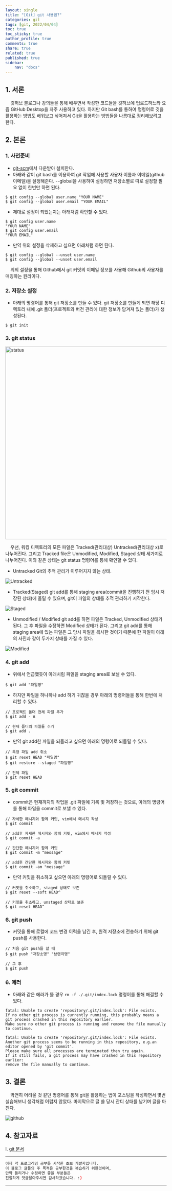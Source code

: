 ```yaml
---
layout: single
title: "[Git] git 사용법?"
categories: git
tags: [git, 2022/04/04]
toc: true
toc_sticky: true
author_profile: true
comments: true
share: true
related: true
published: true
sidebar: 
    nav: "docs"
---
```


## 1. 서론  

&nbsp;&nbsp;&nbsp;&nbsp;깃허브 블로그나 강의들을 통해 배우면서 작성한 코드들을 깃허브에 업로드하느라 요즘 GitHub Desktop을 자주 사용하고 있다. 하지만 Git bash를 통하여 명령어로 깃을 활용하는 방법도 배워보고 싶어져서 Git을 활용하는 방법들을 나름대로 정리해보려고 한다.

## 2. 본론  

### 1. 사전준비   

- [git-scm](https://git-scm.com/)에서 다운받아 설치한다.
- 아래와 같이 git bash를 이용하여 git 작업에 사용할 사용자 이름과 이메일(github 이메일)을 설정해준다. --global을 사용하여 설정하면 저장소별로 따로 설정할 필요 없이 한번만 하면 된다.
  
```
$ git config --global user.name "YOUR NAME"
$ git config --global user.email "YOUR EMAIL"
```

- 제대로 설정이 되었는지는 아래처럼 확인할 수 있다.

```
$ git config user.name
"YOUR NAME"
$ git config user.email
"YOUR EMAIL"
```

- 만약 위의 설정을 삭제하고 싶으면 아래처럼 하면 된다.

```
$ git config --global --unset user.name
$ git config --global --unset user.email
```

&nbsp;&nbsp;&nbsp;&nbsp;위의 설정을 통해 Github에서 git 커밋의 이메일 정보를 사용해 Github의 사용자를 매칭하는 원리이다.

### 2. 저장소 설정  

- 아래의 명령어를 통해 git 저장소를 만들 수 있다. git 저장소를 만들게 되면 해당 디렉토리 내에 .git 폴더(프로젝트와 버전 관리에 대한 정보가 담겨져 있는 폴더)가 생성된다.
  
```
$ git init
```  

### 3. git status 

<img alt="status" src="https://git-scm.com/book/en/v2/images/lifecycle.png" width=600>  

&nbsp;&nbsp;&nbsp;&nbsp;우선, 워킹 디렉토리의 모든 파일은 Tracked(관리대상) Untracked(관리대상 x)로 나누어진다. 그리고 Tracked file은 Unmodified, Modified, Staged 상태 세가지로 나누어진다. 이와 같은 상태는 git status 명령어를 통해 확인할 수 있다.  
  
-  Untracked
Git의 추적 관리가 이루어지지 않는 상태.

![Untracked](https://user-images.githubusercontent.com/97603503/161444627-b0c32141-ced4-4476-a6d7-a8d3a941cd33.png)

- Tracked(Staged)
git add를 통해 staging area(commit을 진행하기 전 임시 저장된 상태)에 올릴 수 있으며, git이 파일의 상태를 추적 관리하기 시작한다.

![Staged](https://user-images.githubusercontent.com/97603503/161444799-464ea037-6bfb-42e9-a2a7-0a0acf950698.png)

- Unmodified / Modified
git add를 하면 파일은 Tracked, Unmodified 상태가 된다. 그 후 파일을 수정하면 Modified 상태가 된다. 
그리고 git add를 통해 staging area에 있는 파일은 그 당시 파일을 복사한 것이기 때문에 한 파일이 아래의 사진과 같이 두가지 상태를 가질 수 있다.

![Modified](https://user-images.githubusercontent.com/97603503/161445036-c91e571b-2958-485f-b565-99fbe7fc3af9.png)  

### 4. git add  

- 위에서 언급했듯이 아래처럼 파일을 staging area로 보낼 수 있다.
  
```
$ git add "파일명"
```

- 하지만 파일을 하나하나 add 하기 귀찮을 경우 아래의 명령어들을 통해 한번에 처리할 수 있다. 

```
// 프로젝트 폴더 전체 파일 추가
$ git add - A

// 현재 폴더의 파일들 추가
$ git add .

```

- 만약 git add한 파일을 되돌리고 싶으면 아래의 명령어로 되돌릴 수 있다.

```
// 특정 파일 add 취소
$ git reset HEAD "파일명"
$ git restore --staged "파일명"

// 전체 파일 
$ git reset HEAD
```  

### 5. git commit 

- commit은 현재까지의 작업을 .git 파일에 기록 및 저장하는 것으로, 아래의 명령어를 통해 파일을 commit로 보낼 수 있다.
  
```
// 자세한 메시지와 함께 커밋, vim에서 메시지 작성
$ git commit

// add후 자세한 메시지와 함께 커밋, vim에서 메시지 작성
$ git commit -a

// 간단한 메시지와 함께 커밋
$ git commit -m "message"

// add후 간단한 메시지와 함께 커밋
$ git commit -am "message"
```  

- 만약 커밋을 취소하고 싶으면 아래의 명령어로 되돌릴 수 있다.

```
// 커밋을 취소하고, staged 상태로 보존
$ git reset --soft HEAD^

// 커밋을 취소하고, unstaged 상태로 보존
$ git reset HEAD^
```

### 6. git push 

- 커밋을 통해 로컬에 코드 변경 이력을 남긴 후, 원격 저장소에 전송하기 위해 git push를 사용한다.
  
```
// 처음 git push를 할 때
$ git push "저장소명" "브랜치명"

// 그 후
$ git push
```  

### 6. 에러  

- 아래와 같은 에러가 뜰 경우 ```rm -f ./.git/index.lock``` 명령어를 통해 해결할 수 있다.

```
fatal: Unable to create 'repository/.git/index.lock': File exists. 
If no other git process is currently running, this probably means a git process crashed in this repository earlier. 
Make sure no other git process is running and remove the file manually to continue.
```

```
fatal: Unable to create 'repository/.git/index.lock': File exists. 
Another git process seems to be running in this repository, e.g.an editor opened by 'git commit'. 
Please make sure all processes are terminated then try again. 
If it still fails, a git process may have crashed in this repository earlier: 
remove the file manually to continue.
```  

## 3. 결론  

&nbsp;&nbsp;&nbsp;&nbsp;막연히 어려울 것 같던 명령어를 통해 git을 활용하는 법이 포스팅을 작성하면서 몇번 실습해보니 생각처럼 어렵지 않았다. 마지막으로 글 쓸 당시 잔디 상태를 남기며 글을 마친다.

![github](https://user-images.githubusercontent.com/97603503/161447553-e0b8dde2-a8da-41ad-8562-6686084bb149.png)

## 4. 참고자료  

Ⅰ. [git 문서](https://git-scm.com/docs)  

---

```bash
이제 막 프로그래밍 공부를 시작한 초보 개발자입니다.
이 블로그 글들의 주 목적은 공부한것을 복습하기 위한것이며, 
만약 틀리거나 수정하면 좋을 부분들은
친절하게 댓글달아주시면 감사하겠습니다. :)
```

---